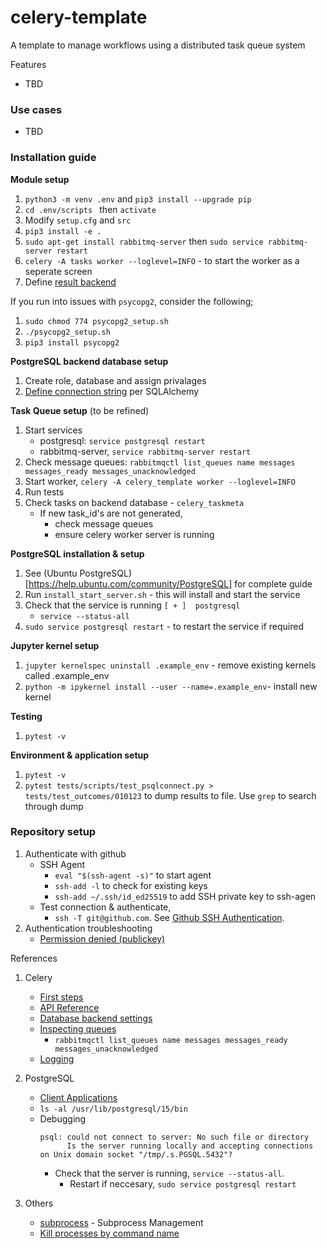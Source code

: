 # celery-template
A template to manage workflows using a distributed task queue system

Features
- TBD

### Use cases
- TBD

### Installation guide

**Module setup**
1. `python3 -m venv .env` and `pip3 install --upgrade pip` 
2. `cd .env/scripts ` then `activate`
3. Modify `setup.cfg` and `src`
4. `pip3 install -e .`
5. `sudo apt-get install rabbitmq-server` then `sudo service rabbitmq-server restart`
6. `celery -A tasks worker --loglevel=INFO` - to start the worker as a seperate screen
7. Define [result backend](https://docs.celeryq.dev/en/stable/getting-started/first-steps-with-celery.html#keeping-results)

If you run into issues with `psycopg2`, consider the following;
1. `sudo chmod 774 psycopg2_setup.sh`
2. `./psycopg2_setup.sh`
3. `pip3 install psycopg2`

**PostgreSQL backend database setup**
1. Create role, database and assign privalages
2. [Define connection string](https://docs.celeryq.dev/en/latest/userguide/configuration.html#database-backend-settings) per SQLAlchemy

**Task Queue setup** (to be refined)
1. Start services
    - postgresql: `service postgresql restart`
    - rabbitmq-server, `service rabbitmq-server restart`
2. Check message queues: `rabbitmqctl list_queues name messages messages_ready messages_unacknowledged`
3. Start worker, `celery -A celery_template worker --loglevel=INFO`
4. Run tests
5. Check tasks on backend database - `celery_taskmeta`
    - If new task_id's are not generated, 
        - check message queues
        - ensure celery worker server is running


**PostgreSQL installation & setup**
1. See (Ubuntu PostgreSQL)[https://help.ubuntu.com/community/PostgreSQL] for complete guide
2. Run `install_start_server.sh` - this will install and start the service
3. Check that the service is running `[ + ]  postgresql`
    - `service --status-all`
4. `sudo service postgresql restart` - to restart the service if required

**Jupyter kernel setup**
1. `jupyter kernelspec uninstall .example_env` - remove existing kernels called .example_env
2. `python -m ipykernel install --user --name=.example_env`- install new kernel

**Testing**
1. `pytest -v`

**Environment & application setup**
1. `pytest -v`
2. `pytest tests/scripts/test_psqlconnect.py > tests/test_outcomes/010123` to dump results to file. Use `grep` to search through dump

### Repository setup
1. Authenticate with github 
    - SSH Agent
        - `eval "$(ssh-agent -s)"` to start agent 
        - `ssh-add -l` to check for existing keys
        - `ssh-add ~/.ssh/id_ed25519` to add SSH private key to ssh-agen
    - Test connection & authenticate, 
        - `ssh -T git@github.com`. See [Github SSH Authentication](https://docs.github.com/en/authentication).
2. Authentication troubleshooting
    - [Permission denied (publickey)](https://docs.github.com/en/authentication/connecting-to-github-with-ssh/generating-a-new-ssh-key-and-adding-it-to-the-ssh-agent)

References
1. Celery
    - [First steps]('https://docs.celeryq.dev/en/stable/getting-started/first-steps-with-celery.html')
    - [API Reference](https://docs.celeryq.dev/en/stable/reference/index.html)
    - [Database backend settings](https://docs.celeryq.dev/en/latest/userguide/configuration.html#database-backend-settings)
    - [Inspecting queues](https://docs.celeryq.dev/en/stable/userguide/monitoring.html#inspecting-queues)
        - `rabbitmqctl list_queues name messages messages_ready messages_unacknowledged`
    - [Logging](https://docs.celeryq.dev/en/latest/userguide/tasks.html#logging)

2. PostgreSQL
    - [Client Applications](https://www.postgresql.org/docs/current/reference-client.html) 
	- `ls -al /usr/lib/postgresql/15/bin`
    - Debugging
        ```
        psql: could not connect to server: No such file or directory
              Is the server running locally and accepting connections on Unix domain socket "/tmp/.s.PGSQL.5432"?
        ```
        - Check that the server is running, `service --status-all`. 
            - Restart if neccesary, `sudo service postgresql restart`

3. Others
    - [subprocess](https://docs.python.org/3/library/subprocess.html#) - Subprocess Management
    - [Kill processes by command name](https://stackoverflow.com/questions/160924/how-can-i-kill-a-process-by-name-instead-of-pid-on-linux)
